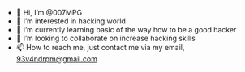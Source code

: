 - 👋 Hi, I’m @007MPG
- 👀 I’m interested in hacking world
- 🌱 I’m currently learning basic of the way how to be a good hacker
- 💞️ I’m looking to collaborate on increase hacking skills 
- 📫 How to reach me, just contact me via my email, 93v4ndrpm@gmail.com

<!---
007MPG/007MPG is a ✨ special ✨ repository because its `README.md` (this file) appears on your GitHub profile.
You can click the Preview link to take a look at your changes.
--->
